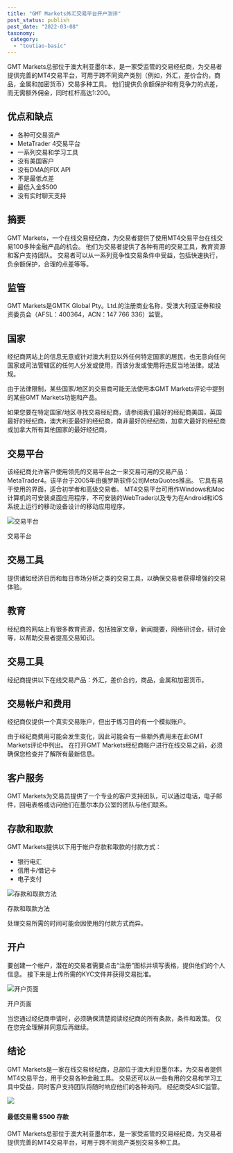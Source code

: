 ```yaml
---
title: "GMT Markets外汇交易平台开户测评"
post_status: publish
post_date: "2022-03-08"
taxonomy:
 category: 
  - "toutiao-basic"
---
```


GMT Markets总部位于澳大利亚墨尔本，是一家受监管的交易经纪商，为交易者提供完善的MT4交易平台，可用于跨不同资产类别（例如，外汇，差价合约，商品，金属和加密货币）交易多种工具。 他们提供负余额保护和有竞争力的点差，而无需额外佣金，同时杠杆高达1:200。

## 优点和缺点
- 各种可交易资产
- MetaTrader 4交易平台
- 一系列交易和学习工具
- 没有美国客户
- 没有DMA的FIX API
- 不是最低点差
- 最低入金$500
- 没有实时聊天支持


## 摘要

GMT Markets，一个在线交易经纪商，为交易者提供了使用MT4交易平台在线交易100多种金融产品的机会。 他们为交易者提供了各种有用的交易工具，教育资源和客户支持团队。 交易者可以从一系列竞争性交易条件中受益，包括快速执行，负余额保护，合理的点差等等。

## 监管

GMT Markets是GMTK Global Pty。Ltd.的注册商业名称，受澳大利亚证券和投资委员会（AFSL：400364，ACN：147 766 336）监管。

## 国家

经纪商网站上的信息无意或针对澳大利亚以外任何特定国家的居民，也无意向任何国家或司法管辖区的任何人分发或使用，而该分发或使用将违反当地法律。或法规。

由于法律限制，某些国家/地区的交易商可能无法使用本GMT Markets评论中提到的某些GMT Markets功能和产品。

如果您要在特定国家/地区寻找交易经纪商，请参阅我们最好的经纪商美国，英国最好的经纪商，澳大利亚最好的经纪商，南非最好的经纪商，加拿大最好的经纪商或加拿大所有其他国家的最好经纪商。

## 交易平台

该经纪商允许客户使用领先的交易平台之一来交易可用的交易产品：MetaTrader4。该平台于2005年由俄罗斯软件公司MetaQuotes推出。 它具有易于使用的界面，适合初学者和高级交易者。 MT4交易平台可用作Windows和Mac计算机的可安装桌面应用程序，不可安装的WebTrader以及专为在Android和iOS系统上运行的移动设备设计的移动应用程序。

![交易平台](https://cdn.fendou.la/funstoutiao/2020/11/GMT-Markets-Review-Trading-Platform-1024x329.jpg "交易平台")

交易平台

## 交易工具

提供诸如经济日历和每日市场分析之类的交易工具，以确保交易者获得增强的交易体验。

## 教育

经纪商的网站上有很多教育资源，包括独家文章，新闻提要，网络研讨会，研讨会等，以帮助交易者提高交易知识。

## 交易工具

经纪商提供以下在线交易产品：外汇，差价合约，商品，金属和加密货币。

## 交易帐户和费用

经纪商仅提供一个真实交易账户，但出于练习目的有一个模拟账户。

由于经纪商费用可能会发生变化，因此可能会有一些额外费用未在此GMT Markets评论中列出。 在打开GMT Markets经纪商帐户进行在线交易之前，必须确保您检查并了解所有最新信息。

## 客户服务

GMT Markets为交易员提供了一个专业的客户支持团队，可以通过电话，电子邮件，回电表格或访问他们在墨尔本办公室的团队与他们联系。

## 存款和取款

GMT Markets提供以下用于帐户存款和取款的付款方式：
- 银行电汇
- 信用卡/借记卡
- 电子支付

![存款和取款方法](https://cdn.fendou.la/funstoutiao/2020/11/GMT-Markets-Review-Deposit-and-Withdrawal-Methods-1024x185.jpg "存款和取款方法")

存款和取款方法

处理交易所需的时间可能会因使用的付款方式而异。

## 开户

要创建一个帐户，潜在的交易者需要点击“注册”图标并填写表格，提供他们的个人信息。 接下来是上传所需的KYC文件并获得交易批准。

![开户页面](https://cdn.fendou.la/funstoutiao/2020/11/GMT-Markets-Review-Account-Opening-Page.jpg "开户页面")

开户页面

当您通过经纪商申请时，必须确保清楚阅读经纪商的所有条款，条件和政策。 仅在您完全理解并同意后再继续。

## 结论

GMT Markets是一家在线交易经纪商，总部位于澳大利亚墨尔本，为交易者提供MT4交易平台，用于交易各种金融工具。 交易还可以从一些有用的交易和学习工具中受益，同时客户支持团队将随时响应他们的各种询问。 经纪商受ASIC监管。

![](https://cdn.fendou.la/funstoutiao/2020/11/GMT-Markets-Review.png)

#### 最低交易需 $500 存款

GMT Markets总部位于澳大利亚墨尔本，是一家受监管的交易经纪商，为交易者提供完善的MT4交易平台，可用于跨不同资产类别交易多种工具。
